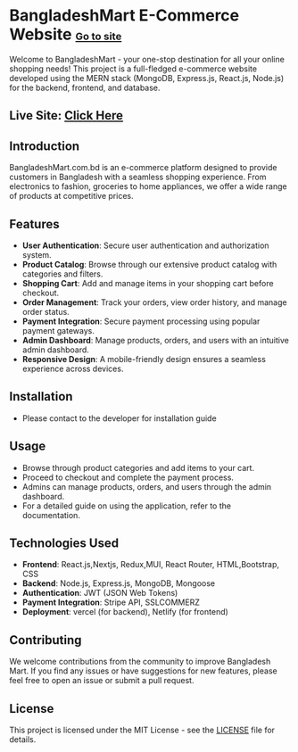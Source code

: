 # BangladeshMart E-Commerce Website [<span style="font-size:18px">Go to site</span>](https://bangladeshmart.com.bd)

Welcome to BangladeshMart - your one-stop destination for all your online shopping needs! This project is a full-fledged e-commerce website developed using the MERN stack (MongoDB, Express.js, React.js, Node.js) for the backend, frontend, and database.


## Live Site: [<span>Click Here</span>](https://bangladeshmart.com.bd)


## Introduction

BangladeshMart.com.bd is an e-commerce platform designed to provide customers in Bangladesh with a seamless shopping experience. From electronics to fashion, groceries to home appliances, we offer a wide range of products at competitive prices.

## Features

- **User Authentication**: Secure user authentication and authorization system.
- **Product Catalog**: Browse through our extensive product catalog with categories and filters.
- **Shopping Cart**: Add and manage items in your shopping cart before checkout.
- **Order Management**: Track your orders, view order history, and manage order status.
- **Payment Integration**: Secure payment processing using popular payment gateways.
- **Admin Dashboard**: Manage products, orders, and users with an intuitive admin dashboard.
- **Responsive Design**: A mobile-friendly design ensures a seamless experience across devices.

## Installation
- Please contact to the developer for installation guide


## Usage

- Browse through product categories and add items to your cart.
- Proceed to checkout and complete the payment process.
- Admins can manage products, orders, and users through the admin dashboard.
- For a detailed guide on using the application, refer to the documentation.

## Technologies Used

- **Frontend**: React.js,Nextjs, Redux,MUI, React Router, HTML,Bootstrap, CSS
- **Backend**: Node.js, Express.js, MongoDB, Mongoose
- **Authentication**: JWT (JSON Web Tokens)
- **Payment Integration**: Stripe API, SSLCOMMERZ
- **Deployment**: vercel (for backend), Netlify (for frontend)

## Contributing

We welcome contributions from the community to improve Bangladesh Mart. If you find any issues or have suggestions for new features, please feel free to open an issue or submit a pull request.

## License

This project is licensed under the MIT License - see the [LICENSE](LICENSE) file for details.